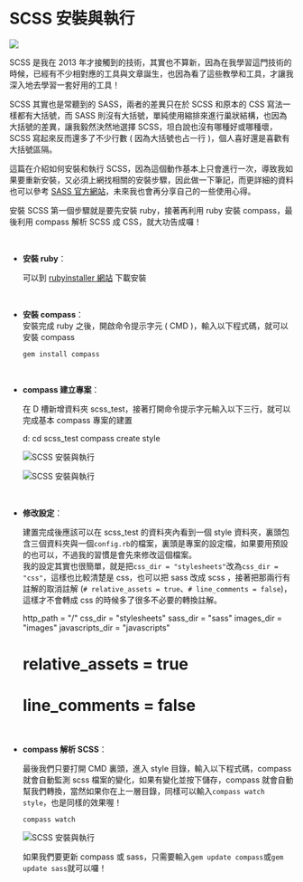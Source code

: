 # SCSS 安裝與執行 

![](/img/articles/201406/scss-01-install.jpg#preview-img)

SCSS 是我在 2013 年才接觸到的技術，其實也不算新，因為在我學習這門技術的時候，已經有不少相對應的工具與文章誕生，也因為看了這些教學和工具，才讓我深入地去學習一套好用的工具！

SCSS 其實也是常聽到的 SASS，兩者的差異只在於 SCSS 和原本的 CSS 寫法一樣都有大括號，而 SASS 則沒有大括號，單純使用縮排來進行巢狀結構，也因為大括號的差異，讓我毅然決然地選擇 SCSS，坦白說也沒有哪種好或哪種壞，SCSS 寫起來反而還多了不少行數 ( 因為大括號也占一行 )，個人喜好還是喜歡有大括號區隔。

這篇在介紹如何安裝和執行 SCSS，因為這個動作基本上只會進行一次，導致我如果要重新安裝，又必須上網找相關的安裝步驟，因此做一下筆記，而更詳細的資料也可以參考 [SASS 官方網站](http://sass-lang.com/)，未來我也會再分享自己的一些使用心得。

安裝 SCSS 第一個步驟就是要先安裝 ruby，接著再利用 ruby 安裝 compass，最後利用 compass 解析 SCSS 成 CSS，就大功告成囉！

<br/>

- **安裝 ruby**：  

  可以到 [rubyinstaller 網站](http://rubyinstaller.org/downloads/) 下載安裝  

<br/>

- **安裝 compass**：  
  安裝完成 ruby 之後，開啟命令提示字元 ( CMD )，輸入以下程式碼，就可以安裝 compass

	  gem install compass

<br/>

- **compass 建立專案**： 

  在 D 槽新增資料夾 scss_test，接著打開命令提示字元輸入以下三行，就可以完成基本 compass 專案的建置

  	d:
  	cd scss_test
  	compass create style

	![SCSS 安裝與執行](/img/articles/201406/20140604_1_02.png)  

	![SCSS 安裝與執行](/img/articles/201406/20140604_1_03.png)

<br/>

- **修改設定**：  

  建置完成後應該可以在 scss_test 的資料夾內看到一個 style 資料夾，裏頭包含三個資料夾與一個`config.rb`的檔案，裏頭是專案的設定檔，如果要用預設的也可以，不過我的習慣是會先來修改這個檔案。  
  我的設定其實也很簡單，就是把`css_dir = "stylesheets"`改為`css_dir = "css"`，這樣也比較清楚是 css，也可以把 sass 改成 scss ，接著把那兩行有註解的取消註解 (`# relative_assets = true`、`# line_comments = false`)，這樣才不會轉成 css 的時候多了很多不必要的轉換註解。
  
  	http_path = "/"
  	css_dir = "stylesheets"
  	sass_dir = "sass"
  	images_dir = "images"
  	javascripts_dir = "javascripts"
  	
  	# relative_assets = true  

  	# line_comments = false

<br/>
		
- **compass 解析 SCSS**：  

  最後我們只要打開 CMD 裏頭，進入 style 目錄，輸入以下程式碼，compass 就會自動監測 scss 檔案的變化，如果有變化並按下儲存，compass 就會自動幫我們轉換，當然如果你在上一層目錄，同樣可以輸入`compass watch style`，也是同樣的效果喔！

	  compass watch

	![SCSS 安裝與執行](/img/articles/201406/20140604_1_04.png)

	如果我們要更新 compass 或 sass，只需要輸入`gem update compass`或`gem update sass`就可以囉！
